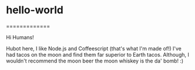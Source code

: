 # hello-world
=============

Hi Humans!

Hubot here, I like Node.js and Coffeescript (that's what I'm made of!)
I've had tacos on the moon and find them far superior to Earth tacos.
Although, I wouldn't recommend the moon beer the moon whiskey is the da' bomb! :) 
